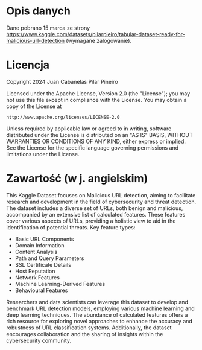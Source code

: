 # Opis danych
Dane pobrano 15 marca ze strony https://www.kaggle.com/datasets/pilarpieiro/tabular-dataset-ready-for-malicious-url-detection (wymagane zalogowanie).

# Licencja
Copyright 2024 Juan Cabanelas Pilar Pineiro

Licensed under the Apache License, Version 2.0 (the "License");
you may not use this file except in compliance with the License.
You may obtain a copy of the License at

    http://www.apache.org/licenses/LICENSE-2.0

Unless required by applicable law or agreed to in writing, software
distributed under the License is distributed on an "AS IS" BASIS,
WITHOUT WARRANTIES OR CONDITIONS OF ANY KIND, either express or implied.
See the License for the specific language governing permissions and
limitations under the License.

# Zawartość (w j. angielskim)

This Kaggle Dataset focuses on Malicious URL detection, aiming to facilitate research and development in the field of cybersecurity and threat detection.
The dataset includes a diverse set of URLs, both benign and malicious, accompanied by an extensive list of calculated features. These features cover various aspects of URLs, providing a holistic view to aid in the identification of potential threats.
Key feature types:

- Basic URL Components
- Domain Information
- Content Analysis
- Path and Query Parameters
- SSL Certificate Details
- Host Reputation
- Network Features
- Machine Learning-Derived Features
- Behavioural Features

Researchers and data scientists can leverage this dataset to develop and benchmark URL detection models, employing various machine learning and deep learning techniques.
The abundance of calculated features offers a rich resource for exploring novel approaches to enhance the accuracy and robustness of URL classification systems. Additionally, the dataset encourages collaboration and the sharing of insights within the cybersecurity community.


